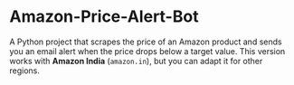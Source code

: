# Amazon-Price-Alert-Bot
A Python project that scrapes the price of an Amazon product and sends you an email alert when the price drops below a target value.    This version works with **Amazon India** (`amazon.in`), but you can adapt it for other regions.
